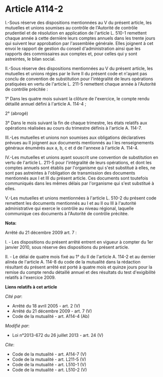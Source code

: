 # Article A114-2

I.-Sous réserve des dispositions mentionnées au V du présent article, les mutuelles et unions soumises au contrôle de
l'Autorité de contrôle prudentiel et de résolution en application de l'article L. 510-1 remettent chaque année à cette
dernière leurs comptes annuels dans les trente jours qui suivent leur approbation par l'assemblée générale. Elles joignent à
cet envoi le rapport de gestion du conseil d'administration ainsi que les rapports des commissaires aux comptes et, pour
celles qui y sont astreintes, le bilan social. 

II.-Sous réserve des dispositions mentionnées au V du présent article, les mutuelles et unions régies par le livre II du
présent code et n'ayant pas conclu de convention de substitution pour l'intégralité de leurs opérations pratiquées en vertu
de l'article L. 211-5 remettent chaque année à l'Autorité de contrôle précitée : 

1° Dans les quatre mois suivant la clôture de l'exercice, le compte rendu détaillé annuel défini à l'article A. 114-4 ; 

2° (abrogé) 

3° Dans le mois suivant la fin de chaque trimestre, les états relatifs aux opérations réalisées au cours du trimestre définis
à l'article A. 114-7. 

III.-Les mutuelles et unions non soumises aux obligations déclaratives prévues au II joignent aux documents mentionnés au I
les renseignements généraux énumérés aux a, b, c et d de l'annexe à l'article A. 114-4. 

IV.-Les mutuelles et unions ayant souscrit une convention de substitution en vertu de l'article L. 211-5 pour l'intégralité
de leurs opérations, et dont les comptes annuels sont établis par l'organisme qui s'est substitué à elles, ne sont pas
astreintes à l'obligation de transmission des documents mentionnés aux I et III du présent article. Ces documents sont
toutefois communiqués dans les mêmes délais par l'organisme qui s'est substitué à elles.

V.-Les mutuelles et unions mentionnées à l'article L. 510-2 du présent code remettent les documents mentionnés au I et au II
ou III à l'autorité administrative qui exerce le contrôle au niveau régional, laquelle communique ces documents à l'Autorité
de contrôle précitée.

**Nota:**

Arrêté du 21 décembre 2009 art. 7 : 

I. - Les dispositions du présent arrêté entrent en vigueur à compter du 1er janvier 2010, sous réserve des dispositions du
présent article.

II. - Le délai de quatre mois fixé au 1° du II de l'article A. 114-2 et au dernier alinéa de l'article A. 114-8 du code de la
mutualité dans la rédaction résultant du présent arrêté est porté à quatre mois et quinze jours pour la remise du compte
rendu détaillé annuel et des résultats du test d'exigibilité relatifs à l'exercice 2009.

**Liens relatifs à cet article**

_Cité par_:

  - Arrêté du 18 avril 2005 - art. 2 (V)
  - Arrêté du 21 décembre 2009 - art. 7 (V)
  - Code de la mutualité - art. A114-4 (Ab)

_Modifié par_:

  - Loi n°2013-672 du 26 juillet 2013 - art. 24 (V)

_Cite_:

  - Code de la mutualité - art. A114-7 (V)
  - Code de la mutualité - art. L211-5 (V)
  - Code de la mutualité - art. L510-1 (V)
  - Code de la mutualité - art. L510-2 (V)
